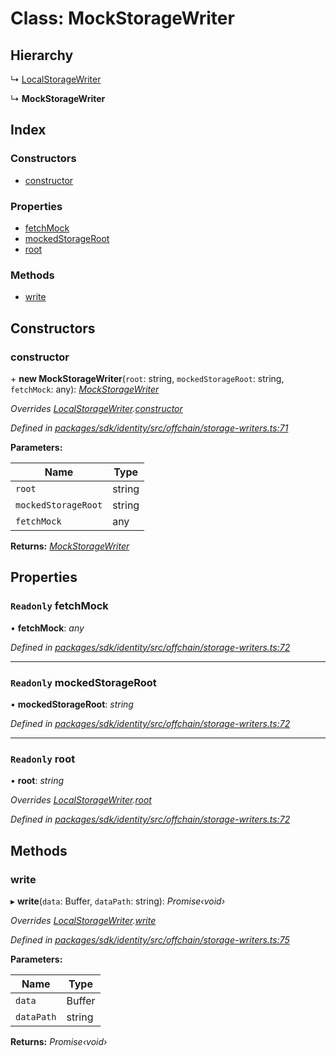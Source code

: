 # Class: MockStorageWriter

## Hierarchy

  ↳ [LocalStorageWriter](_offchain_storage_writers_.localstoragewriter.md)

  ↳ **MockStorageWriter**

## Index

### Constructors

* [constructor](_offchain_storage_writers_.mockstoragewriter.md#constructor)

### Properties

* [fetchMock](_offchain_storage_writers_.mockstoragewriter.md#readonly-fetchmock)
* [mockedStorageRoot](_offchain_storage_writers_.mockstoragewriter.md#readonly-mockedstorageroot)
* [root](_offchain_storage_writers_.mockstoragewriter.md#readonly-root)

### Methods

* [write](_offchain_storage_writers_.mockstoragewriter.md#write)

## Constructors

###  constructor

\+ **new MockStorageWriter**(`root`: string, `mockedStorageRoot`: string, `fetchMock`: any): *[MockStorageWriter](_offchain_storage_writers_.mockstoragewriter.md)*

*Overrides [LocalStorageWriter](_offchain_storage_writers_.localstoragewriter.md).[constructor](_offchain_storage_writers_.localstoragewriter.md#constructor)*

*Defined in [packages/sdk/identity/src/offchain/storage-writers.ts:71](https://github.com/celo-org/celo-monorepo/blob/master/packages/sdk/identity/src/offchain/storage-writers.ts#L71)*

**Parameters:**

Name | Type |
------ | ------ |
`root` | string |
`mockedStorageRoot` | string |
`fetchMock` | any |

**Returns:** *[MockStorageWriter](_offchain_storage_writers_.mockstoragewriter.md)*

## Properties

### `Readonly` fetchMock

• **fetchMock**: *any*

*Defined in [packages/sdk/identity/src/offchain/storage-writers.ts:72](https://github.com/celo-org/celo-monorepo/blob/master/packages/sdk/identity/src/offchain/storage-writers.ts#L72)*

___

### `Readonly` mockedStorageRoot

• **mockedStorageRoot**: *string*

*Defined in [packages/sdk/identity/src/offchain/storage-writers.ts:72](https://github.com/celo-org/celo-monorepo/blob/master/packages/sdk/identity/src/offchain/storage-writers.ts#L72)*

___

### `Readonly` root

• **root**: *string*

*Overrides [LocalStorageWriter](_offchain_storage_writers_.localstoragewriter.md).[root](_offchain_storage_writers_.localstoragewriter.md#readonly-root)*

*Defined in [packages/sdk/identity/src/offchain/storage-writers.ts:72](https://github.com/celo-org/celo-monorepo/blob/master/packages/sdk/identity/src/offchain/storage-writers.ts#L72)*

## Methods

###  write

▸ **write**(`data`: Buffer, `dataPath`: string): *Promise‹void›*

*Overrides [LocalStorageWriter](_offchain_storage_writers_.localstoragewriter.md).[write](_offchain_storage_writers_.localstoragewriter.md#write)*

*Defined in [packages/sdk/identity/src/offchain/storage-writers.ts:75](https://github.com/celo-org/celo-monorepo/blob/master/packages/sdk/identity/src/offchain/storage-writers.ts#L75)*

**Parameters:**

Name | Type |
------ | ------ |
`data` | Buffer |
`dataPath` | string |

**Returns:** *Promise‹void›*
